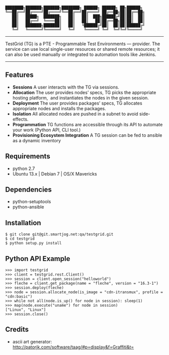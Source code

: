 	████████╗███████╗███████╗████████╗ ██████╗ ██████╗ ██╗██████╗ 
	╚══██╔══╝██╔════╝██╔════╝╚══██╔══╝██╔════╝ ██╔══██╗██║██╔══██╗
	   ██║   █████╗  ███████╗   ██║   ██║  ███╗██████╔╝██║██║  ██║
	   ██║   ██╔══╝  ╚════██║   ██║   ██║   ██║██╔══██╗██║██║  ██║
	   ██║   ███████╗███████║   ██║   ╚██████╔╝██║  ██║██║██████╔╝
	   ╚═╝   ╚══════╝╚══════╝   ╚═╝    ╚═════╝ ╚═╝  ╚═╝╚═╝╚═════╝ 

* * *

TestGrid (TG) is a PTE - Programmable Test Environments — provider.
The service can use local single-user resources or shared remote resources;
it can also be used manually or integrated to automation tools like Jenkins.

* * *

Features
--------

  * **Sessions**
    A user interacts with the TG via sessions.
  * **Allocation**
    The user provides nodes’ specs, TG picks the appropriate hosting platform,     and instantiates the nodes in the given session.
  * **Deployment**
    The user provides packages’ specs,
    TG allocates appropriate nodes and installs the packages.
  * **Isolation**
    All allocated nodes are pushed in a subnet to avoid side-effects.
  * **Programmation**
    TG functions are accessible through its API to automate your work
    (Python API, CLI tool.)
  * **Provisioning Ecosystem Integration**
    A TG session can be fed to ansible as a dynamic inventory

Requirements
------------

  * python 2.7
  * Ubuntu 13.x | Debian 7 | OS/X Mavericks

Dependencies
------------

  * python-setuptools
  * python-ansible

Installation
------------

	$ git clone git@git.smartjog.net:qa/testgrid.git
	$ cd testgrid
	$ python setup.py install

Python API Example
------------------

	>>> import testgrid
	>>> client = testgrid.rest.Client()
	>>> session = client.open_session("helloworld")
	>>> fleche = client.get_package(name = "fleche", version = "16.3-1")
	>>> session.deploy(fleche)
	>>> node = session.allocate_node(is_image = "cdn-itransmux", profile = "cdn:basic")
	>>> while not all(node.is_up() for node in session): sleep(1)
	>>> map(node.execute("uname") for node in session)
	["Linux", "Linux"]
	>>> session.close()

Credits
-------

  * ascii art generator: http://patorjk.com/software/taag/#p=display&f=Graffiti&t=